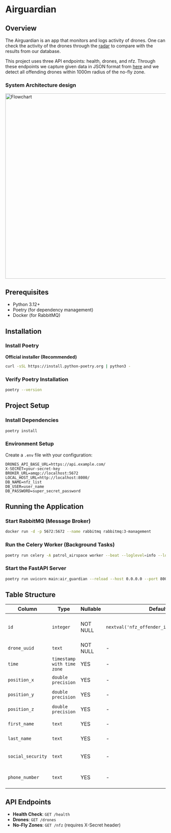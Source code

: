 # Airguardian

## Overview

The Airguardian is an app that monitors and logs activity of drones. One can check the activity of the drones through the [radar](https://drones-api.hive.fi/demo3d) to compare with the results from our database.

This project uses three API endpoints: health, drones, and nfz. Through these endpoints we capture given data in JSON format from [here](https://drones-api.hive.fi/) and we detect all offending drones within 1000m radius of the no-fly zone.

### System Architecture design

<img width="1187" height="582" alt="Flowchart" src="https://github.com/user-attachments/assets/6ea8c40b-2cda-4ba2-b3c5-5b7fbab2f3ed" />

## Prerequisites

- Python 3.12+
- Poetry (for dependency management)
- Docker (for RabbitMQ)

## Installation

### Install Poetry

**Official installer (Recommended)**
```bash
curl -sSL https://install.python-poetry.org | python3 -
```

### Verify Poetry Installation
```bash
poetry --version
```

## Project Setup

### Install Dependencies
```bash
poetry install
```

### Environment Setup
Create a `.env` file with your configuration:
```env
DRONES_API_BASE_URL=https://api.example.com/
X-SECRET=your-secret-key
BROKER_URL=amqp://localhost:5672
LOCAL_HOST_URL=http://localhost:8000/
DB_NAME=nfz_list
DB_USER=user_name
DB_PASSWORD=super_secret_password
```

## Running the Application

### Start RabbitMQ (Message Broker)
```bash
docker run -d -p 5672:5672 --name rabbitmq rabbitmq:3-management
```

### Run the Celery Worker (Background Tasks)
```bash
poetry run celery -A patrol_airspace worker --beat --loglevel=info --logfile=air_guardian_celery.log
```

### Start the FastAPI Server
```bash
poetry run uvicorn main:air_guardian --reload --host 0.0.0.0 --port 8000
```

## Table Structure

| Column | Type | Nullable | Default | Notes |
|--------|------|----------|---------|-------|
| `id` | `integer` | NOT NULL | `nextval('nfz_offender_id_seq'::regclass)` | **Primary Key** (Auto-increment) |
| `drone_uuid` | `text` | NOT NULL | - | **Unique Constraint** |
| `time` | `timestamp with time zone` | YES | - | Violation timestamp |
| `position_x` | `double precision` | YES | - | X coordinate |
| `position_y` | `double precision` | YES | - | Y coordinate |
| `position_z` | `double precision` | YES | - | Z coordinate |
| `first_name` | `text` | YES | - | Owner's first name |
| `last_name` | `text` | YES | - | Owner's last name |
| `social_security` | `text` | YES | - | Owner's social security |
| `phone_number` | `text` | YES | - | Owner's phone number |

## API Endpoints

- **Health Check**: `GET /health`
- **Drones**: `GET /drones`
- **No-Fly Zones**: `GET /nfz` (requires X-Secret header)
